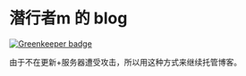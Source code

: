 # 潜行者m 的 blog

[![Greenkeeper badge](https://badges.greenkeeper.io/yujiangshui/qxzmblog.svg)](https://greenkeeper.io/)

由于不在更新+服务器遭受攻击，所以用这种方式来继续托管博客。